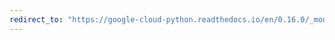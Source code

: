 ```yaml
---
redirect_to: "https://google-cloud-python.readthedocs.io/en/0.16.0/_modules/gcloud/datastore/helpers.html"
---
```

